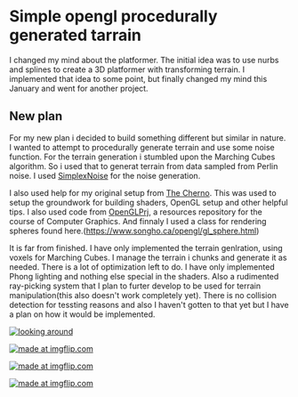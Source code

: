 # Simple opengl procedurally generated tarrain

I changed my mind about the platformer. The initial idea was to use nurbs and splines to create a 3D platformer with transforming terrain. I implemented that idea to some point, but finally changed my mind this January and went for another project. 

## New plan

For my new plan i decided to build something different but similar in nature. I wanted to attempt to procedurally generate terrain and use some noise function. For the terrain generation i stumbled upon the Marching Cubes algorithm. So i used that to generat terrain from data sampled from Perlin noise. I used [SimplexNoise](https://github.com/SRombauts/SimplexNoise) for the noise generation.

I also used help for my original setup from [The Cherno](https://www.youtube.com/user/TheChernoProject). This was used to setup the groundwork for building shaders, OpenGL setup and other helpful tips. I also used code from [OpenGLPrj](https://github.com/joksim/OpenGLPrj), a resources repository for the course of Computer Graphics. And finnaly I used a class for rendering spheres found here.(https://www.songho.ca/opengl/gl_sphere.html) 

It is far from finished. I have only implemented the terrain genlration, using voxels for Marching Cubes. I manage the terrain i chunks and generate it as needed. There is a lot of optimization left to do. I have only implemented Phong lighting and nothing else special in the shaders. Also a rudimented ray-picking system that I plan to furter develop to be used for terrain manipulation(this also doesn't work completely yet). There is no collision detection for tessting reasons and also I haven't gotten to that yet but I have a plan on how it would be implemented.

<a href="https://media3.giphy.com/media/XgTKtxZuAZfymgPcP7/giphy.webp"><img src="https://media3.giphy.com/media/XgTKtxZuAZfymgPcP7/giphy.webp" title="looking around"/></a>

<a href="https://imgflip.com/gif/3pvco9"><img src="https://i.imgflip.com/3pvco9.gif" title="made at imgflip.com"/></a>

<a href="https://imgflip.com/gif/3pvctj"><img src="https://i.imgflip.com/3pvctj.gif" title="made at imgflip.com"/></a>

<a href="https://imgflip.com/gif/3pvcz4"><img src="https://i.imgflip.com/3pvcz4.gif" title="made at imgflip.com"/></a>
